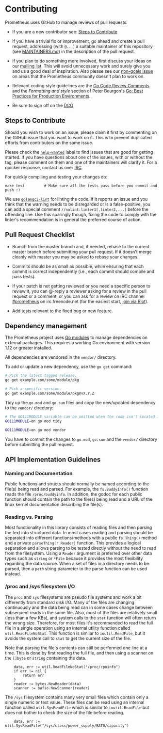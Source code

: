 # Contributing

Prometheus uses GitHub to manage reviews of pull requests.

* If you are a new contributor see: [Steps to Contribute](#steps-to-contribute)

* If you have a trivial fix or improvement, go ahead and create a pull request,
  addressing (with `@...`) a suitable maintainer of this repository (see
  [MAINTAINERS.md](MAINTAINERS.md)) in the description of the pull request.

* If you plan to do something more involved, first discuss your ideas
  on our [mailing list](https://groups.google.com/forum/?fromgroups#!forum/prometheus-developers).
  This will avoid unnecessary work and surely give you and us a good deal
  of inspiration. Also please see our [non-goals issue](https://github.com/prometheus/docs/issues/149) on areas that the Prometheus community doesn't plan to work on.

* Relevant coding style guidelines are the [Go Code Review
  Comments](https://code.google.com/p/go-wiki/wiki/CodeReviewComments)
  and the _Formatting and style_ section of Peter Bourgon's [Go: Best
  Practices for Production
  Environments](https://peter.bourgon.org/go-in-production/#formatting-and-style).

* Be sure to sign off on the [DCO](https://github.com/probot/dco#how-it-works)

## Steps to Contribute

Should you wish to work on an issue, please claim it first by commenting on the GitHub issue that you want to work on it. This is to prevent duplicated efforts from contributors on the same issue.

Please check the [`help-wanted`](https://github.com/prometheus/procfs/issues?q=is%3Aissue+is%3Aopen+label%3A%22help+wanted%22) label to find issues that are good for getting started. If you have questions about one of the issues, with or without the tag, please comment on them and one of the maintainers will clarify it. For a quicker response, contact us over [IRC](https://prometheus.io/community).

For quickly compiling and testing your changes do:
```
make test         # Make sure all the tests pass before you commit and push :)
```

We use [`golangci-lint`](https://github.com/golangci/golangci-lint) for linting the code. If it reports an issue and you think that the warning needs to be disregarded or is a false-positive, you can add a special comment `//nolint:linter1[,linter2,...]` before the offending line. Use this sparingly though, fixing the code to comply with the linter's recommendation is in general the preferred course of action.

## Pull Request Checklist

* Branch from the master branch and, if needed, rebase to the current master branch before submitting your pull request. If it doesn't merge cleanly with master you may be asked to rebase your changes.

* Commits should be as small as possible, while ensuring that each commit is correct independently (i.e., each commit should compile and pass tests).

* If your patch is not getting reviewed or you need a specific person to review it, you can @-reply a reviewer asking for a review in the pull request or a comment, or you can ask for a review on IRC channel [#prometheus](https://webchat.freenode.net/?channels=#prometheus) on irc.freenode.net (for the easiest start, [join via Riot](https://riot.im/app/#/room/#prometheus:matrix.org)).

* Add tests relevant to the fixed bug or new feature.

## Dependency management

The Prometheus project uses [Go modules](https://golang.org/cmd/go/#hdr-Modules__module_versions__and_more) to manage dependencies on external packages. This requires a working Go environment with version 1.12 or greater installed.

All dependencies are vendored in the `vendor/` directory.

To add or update a new dependency, use the `go get` command:

```bash
# Pick the latest tagged release.
go get example.com/some/module/pkg

# Pick a specific version.
go get example.com/some/module/pkg@vX.Y.Z
```

Tidy up the `go.mod` and `go.sum` files and copy the new/updated dependency to the `vendor/` directory:


```bash
# The GO111MODULE variable can be omitted when the code isn't located in GOPATH.
GO111MODULE=on go mod tidy

GO111MODULE=on go mod vendor
```

You have to commit the changes to `go.mod`, `go.sum` and the `vendor/` directory before submitting the pull request.


## API Implementation Guidelines

### Naming and Documentation

Public functions and structs should normally be named according to the file(s) being read and parsed.  For example,
the `fs.BuddyInfo()` function reads the file `/proc/buddyinfo`.  In addition, the godoc for each public function
should contain the path to the file(s) being read and a URL of the linux kernel documentation describing the file(s).

### Reading vs. Parsing

Most functionality in this library consists of reading files and then parsing the text into structured data.  In most
cases reading and parsing should be separated into different functions/methods with a public `fs.Thing()` method and
a private `parseThing(r Reader)` function.  This provides a logical separation and allows parsing to be tested
directly without the need to read from the filesystem.  Using a `Reader` argument is preferred over other data types
such as `string` or `*File` because it provides the most flexibility regarding the data source.  When a set of files
in a directory needs to be parsed, then a `path` string parameter to the parse function can be used instead.

### /proc and /sys filesystem I/O

The `proc` and `sys` filesystems are pseudo file systems and work a bit differently from standard disk I/O.
Many of the files are changing continuously and the data being read can in some cases change between subsequent
reads in the same file.  Also, most of the files are relatively small (less than a few KBs), and system calls
to the `stat` function will often return the wrong size.  Therefore, for most files it's recommended to read the
full file in a single operation using an internal utility function called `util.ReadFileNoStat`.
This function is similar to `ioutil.ReadFile`, but it avoids the system call to `stat` to get the current size of
the file.

Note that parsing the file's contents can still be performed one line at a time.  This is done by first reading
the full file, and then using a scanner on the `[]byte` or `string` containing the data.

```
    data, err := util.ReadFileNoStat("/proc/cpuinfo")
    if err != nil {
        return err
    }
    reader := bytes.NewReader(data)
    scanner := bufio.NewScanner(reader)
```

The `/sys` filesystem contains many very small files which contain only a single numeric or text value.  These files
can be read using an internal function called `util.SysReadFile` which is similar to `ioutil.ReadFile` but does
not bother to check the size of the file before reading.
```
    data, err := util.SysReadFile("/sys/class/power_supply/BAT0/capacity")
```
